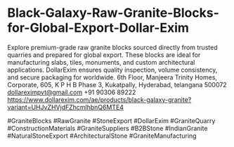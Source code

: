 # Black-Galaxy-Raw-Granite-Blocks-for-Global-Export-Dollar-Exim
Explore premium-grade raw granite blocks sourced directly from trusted quarries and prepared for global export. These blocks are ideal for manufacturing slabs, tiles, monuments, and custom architectural applications. DollarExim ensures quality inspection, volume consistency, and secure packaging for worldwide.
6th Floor, Manjeera Trinity Homes, Corporate, 605, K P H B Phase 3, Kukatpally, Hyderabad, telangana 500072
dollareximpvt@gmail.com 
+91 90306 89222
https://www.dollarexim.com/ae/products/black-galaxy-granite?variant=UHJvZHVjdFZhcmlhbnQ6MTE4 

 #GraniteBlocks #RawGranite #StoneExport #DollarExim #GraniteQuarry #ConstructionMaterials #GraniteSuppliers #B2BStone #IndianGranite #NaturalStoneExport #ArchitecturalStone #GraniteManufacturing
